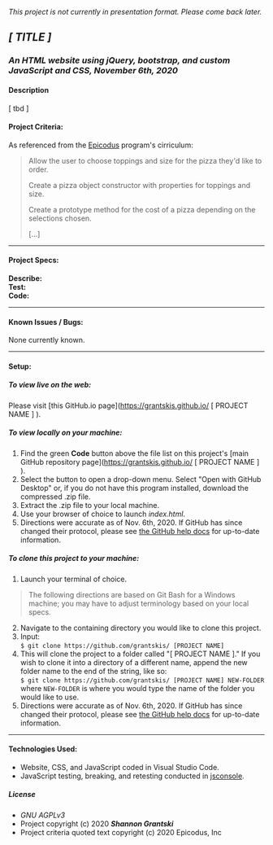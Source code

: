 _This project is not currently in presentation format. Please come back later._

## _[ TITLE ]_  

### _An HTML website using jQuery, bootstrap, and custom JavaScript and CSS, November 6th, 2020_  

#### Description  

[ tbd ] 

#### Project Criteria:  

As referenced from the [Epicodus](https://epicodus.com) program's cirriculum:  

> Allow the user to choose toppings and size for the pizza they'd like to order.  
> 
> Create a pizza object constructor with properties for toppings and size.
> 
> Create a prototype method for the cost of a pizza depending on the selections chosen. 
> 
> \[...\]
> 
>  

-------------------------------

#### Project Specs:  

**Describe:** \
**Test:** \
**Code:** 



-------------------------------

#### Known Issues / Bugs:    
None currently known.

-------------------------------

#### Setup:  
##### To view live on the web:  
Please visit [this GitHub.io page](https://grantskis.github.io/ [ PROJECT NAME ] ).

##### To view locally on your machine:  
1. Find the green **Code** button above the file list on this project's [main GitHub repository page](https://grantskis.github.io/ [ PROJECT NAME ] ).
2. Select the button to open a drop-down menu. Select "Open with GitHub Desktop" or, if you do not have this program installed, download the compressed .zip file.
3. Extract the .zip file to your local machine.
4. Use your browser of choice to launch _index.html_.
5. Directions were accurate as of Nov. 6th, 2020. If GitHub has since changed their protocol, please see [the GitHub help docs](https://docs.github.com/en) for up-to-date information.

##### To clone this project to your machine:  
1. Launch your terminal of choice. 

> The following directions are based on Git Bash for a Windows machine; you may have to adjust terminology based on your local specs.

2. Navigate to the containing directory you would like to clone this project.
3. Input:\
`$ git clone https://github.com/grantskis/ [PROJECT NAME] `
4. This will clone the project to a folder called "[ PROJECT NAME ]." If you wish to clone it into a directory of a different name, append the new folder name to the end of the string, like so:\
`$ git clone https://github.com/grantskis/ [PROJECT NAME] NEW-FOLDER`\
where `NEW-FOLDER` is where you would type the name of the folder you would like to use.  
5. Directions were accurate as of Nov. 6th, 2020. If GitHub has since changed their protocol, please see [the GitHub help docs](https://docs.github.com/en) for up-to-date information.

-------------------------------

#### Technologies Used:  
- Website, CSS, and JavaScript coded in Visual Studio Code.  
- JavaScript testing, breaking, and retesting conducted in [jsconsole](https://jsconsole.com/).  
<!-- - Icons used are open source and are provided by [Boxicons](https://boxicons.com/). -->
<!-- - Color scheme generated with the help of [Coolors](https://coolors.co/). -->

##### License
- _GNU AGPLv3_  
- Project copyright (c) 2020 **_Shannon Grantski_**  
- Project criteria quoted text copyright (c) 2020 Epicodus, Inc  